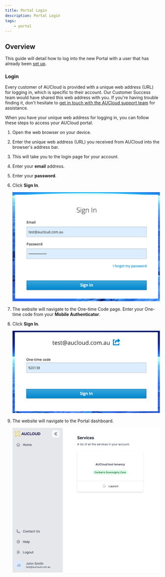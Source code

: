 ```yaml
---
title: Portal Login
description: Portal Login
tags:
    - portal
---
```


## Overview

This guide will detail how to log into the new Portal with a user that has already been [set up](portal-account-setup.md).

### Login

Every customer of AUCloud is provided with a unique web address (URL) for logging in, which is specific to their
account. Our Customer Success team would have shared this web address with you. If you're having trouble finding
it, don't hesitate to [get in touch with the AUCloud support team](../support/index.md) for assistance.

When you have your unique web address for logging in, you can follow these steps to access your AUCloud portal.

1. Open the web browser on your device.
1. Enter the unique web address (URL) you received from AUCloud into the browser's address bar.
1. This will take you to the login page for your account.
1. Enter your **email** address.
1. Enter your **password**.
1. Click **Sign In**.

    ![Sign in](./assets/login.png)


1. The website will navigate to the One-time Code page. Enter your One-time code from your **Mobile Authenticator**.

1. Click **Sign In**.

    ![One-time code](./assets/enter-mfa.png)


1. The website will navigate to the Portal dashboard.

    ![Logged in](./assets/dashboard.png)
